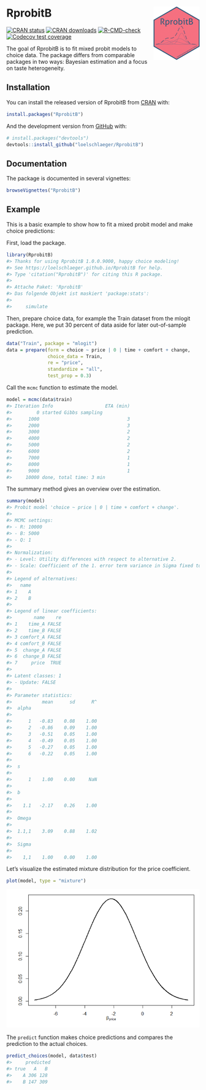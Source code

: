 
<!-- README.md is generated from README.Rmd. Please edit that file -->

# RprobitB <img src="man/figures/logo.png" align="right" alt="" width="120" />

<!-- badges: start -->

[![CRAN
status](https://www.r-pkg.org/badges/version-last-release/RprobitB)](https://www.r-pkg.org/badges/version-last-release/RprobitB)
[![CRAN
downloads](https://cranlogs.r-pkg.org/badges/grand-total/RprobitB)](https://cranlogs.r-pkg.org/badges/grand-total/RprobitB)
[![R-CMD-check](https://github.com/loelschlaeger/RprobitB/workflows/R-CMD-check/badge.svg)](https://github.com/loelschlaeger/RprobitB/actions)
[![Codecov test
coverage](https://codecov.io/gh/loelschlaeger/RprobitB/branch/main/graph/badge.svg)](https://app.codecov.io/gh/loelschlaeger/RprobitB?branch=main)
<!-- badges: end -->

The goal of RprobitB is to fit mixed probit models to choice data. The
package differs from comparable packages in two ways: Bayesian
estimation and a focus on taste heterogeneity.

## Installation

You can install the released version of RprobitB from
[CRAN](https://CRAN.R-project.org) with:

``` r
install.packages("RprobitB")
```

And the development version from [GitHub](https://github.com/) with:

``` r
# install.packages("devtools")
devtools::install_github("loelschlaeger/RprobitB")
```

## Documentation

The package is documented in several vignettes:

``` r
browseVignettes("RprobitB")
```

## Example

This is a basic example to show how to fit a mixed probit model and make
choice predictions:

First, load the package.

``` r
library(RprobitB)
#> Thanks for using RprobitB 1.0.0.9000, happy choice modeling!
#> See https://loelschlaeger.github.io/RprobitB for help.
#> Type 'citation("RprobitB")' for citing this R package.
#> 
#> Attache Paket: 'RprobitB'
#> Das folgende Objekt ist maskiert 'package:stats':
#> 
#>     simulate
```

Then, prepare choice data, for example the Train dataset from the mlogit
package. Here, we put 30 percent of data aside for later out-of-sample
prediction.

``` r
data("Train", package = "mlogit")
data = prepare(form = choice ~ price | 0 | time + comfort + change,
               choice_data = Train,
               re = "price",
               standardize = "all",
               test_prop = 0.3)
```

Call the `mcmc` function to estimate the model.

``` r
model = mcmc(data$train)
#> Iteration Info                   ETA (min)
#>         0 started Gibbs sampling          
#>      1000                                3
#>      2000                                3
#>      3000                                2
#>      4000                                2
#>      5000                                2
#>      6000                                2
#>      7000                                1
#>      8000                                1
#>      9000                                1
#>     10000 done, total time: 3 min
```

The summary method gives an overview over the estimation.

``` r
summary(model)
#> Probit model 'choice ~ price | 0 | time + comfort + change'.
#> 
#> MCMC settings:
#> - R: 10000 
#> - B: 5000 
#> - Q: 1 
#> 
#> Normalization:
#> - Level: Utility differences with respect to alternative 2.
#> - Scale: Coefficient of the 1. error term variance in Sigma fixed to 1.
#> 
#> Legend of alternatives:
#>   name
#> 1    A
#> 2    B
#> 
#> Legend of linear coefficients:
#>        name    re
#> 1    time_A FALSE
#> 2    time_B FALSE
#> 3 comfort_A FALSE
#> 4 comfort_B FALSE
#> 5  change_A FALSE
#> 6  change_B FALSE
#> 7     price  TRUE
#> 
#> Latent classes: 1 
#> - Update: FALSE 
#> 
#> Parameter statistics:
#>           mean      sd      R^
#>  alpha
#>                               
#>      1   -0.83    0.08    1.00
#>      2   -0.86    0.09    1.00
#>      3   -0.51    0.05    1.00
#>      4   -0.49    0.05    1.00
#>      5   -0.27    0.05    1.00
#>      6   -0.22    0.05    1.00
#> 
#>  s
#>                               
#>      1    1.00    0.00     NaN
#> 
#>  b
#>                               
#>    1.1   -2.17    0.26    1.00
#> 
#>  Omega
#>                               
#>  1.1,1    3.09    0.88    1.02
#> 
#>  Sigma
#>                               
#>    1,1    1.00    0.00    1.00
```

Let’s visualize the estimated mixture distribution for the price
coefficient.

``` r
plot(model, type = "mixture")
```

![](man/figures/README-plot-1.png)<!-- -->

The `predict` function makes choice predictions and compares the
prediction to the actual choices.

``` r
predict_choices(model, data$test)
#>     predicted
#> true   A   B
#>    A 306 128
#>    B 147 309
```
